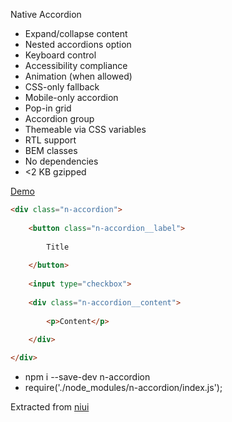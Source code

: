 Native Accordion

- Expand/collapse content
- Nested accordions option
- Keyboard control
- Accessibility compliance
- Animation (when allowed)
- CSS-only fallback
- Mobile-only accordion
- Pop-in grid
- Accordion group
- Themeable via CSS variables
- RTL support
- BEM classes
- No dependencies
- <2 KB gzipped

[Demo](https://radogado.github.io/n-accordion/)

```html
<div class="n-accordion">
							
	<button class="n-accordion__label">
		
		Title
		
	</button>
	
	<input type="checkbox">
	
	<div class="n-accordion__content">
		
		<p>Content</p>
		
	</div>

</div>
```

- npm i --save-dev n-accordion
- require('./node_modules/n-accordion/index.js');

Extracted from [niui](https://github.com/radogado/niui)
